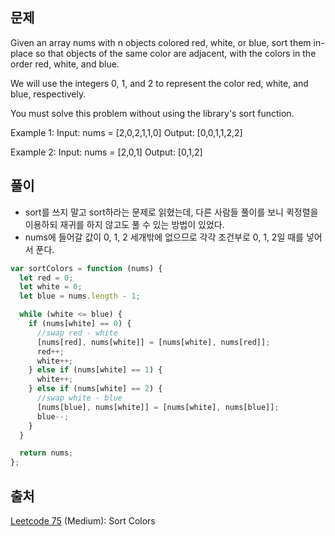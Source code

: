 ## 문제

Given an array nums with n objects colored red, white, or blue, sort them in-place so that objects of the same color are adjacent, with the colors in the order red, white, and blue.

We will use the integers 0, 1, and 2 to represent the color red, white, and blue, respectively.

You must solve this problem without using the library's sort function.

Example 1:
Input: nums = [2,0,2,1,1,0]
Output: [0,0,1,1,2,2]

Example 2:
Input: nums = [2,0,1]
Output: [0,1,2]

## 풀이

- sort를 쓰지 말고 sort하라는 문제로 읽혔는데, 다른 사람들 풀이를 보니 퀵정렬을 이용하되 재귀를 하지 않고도 풀 수 있는 방법이 있었다.
- nums에 들어갈 값이 0, 1, 2 세개밖에 없으므로 각각 조건부로 0, 1, 2일 때를 넣어서 푼다.

```js
var sortColors = function (nums) {
  let red = 0;
  let white = 0;
  let blue = nums.length - 1;

  while (white <= blue) {
    if (nums[white] == 0) {
      //swap red - white
      [nums[red], nums[white]] = [nums[white], nums[red]];
      red++;
      white++;
    } else if (nums[white] == 1) {
      white++;
    } else if (nums[white] == 2) {
      //swap white - blue
      [nums[blue], nums[white]] = [nums[white], nums[blue]];
      blue--;
    }
  }

  return nums;
};
```

## 출처

[Leetcode 75](https://leetcode.com/problems/sort-colors/description/) (Medium): Sort Colors
